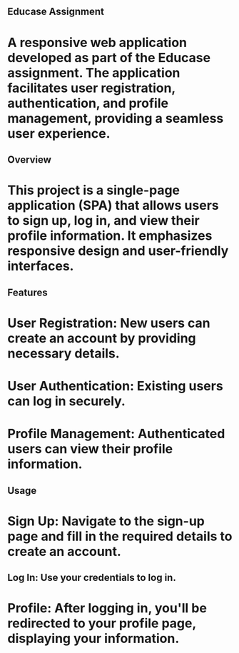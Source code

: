 ## Educase Assignment
# A responsive web application developed as part of the Educase assignment. The application facilitates user registration, authentication, and profile management, providing a seamless user experience.

## Overview
# This project is a single-page application (SPA) that allows users to sign up, log in, and view their profile information. It emphasizes responsive design and user-friendly interfaces.

## Features
# User Registration: New users can create an account by providing necessary details.

# User Authentication: Existing users can log in securely.

# Profile Management: Authenticated users can view their profile information.

## Usage
# Sign Up: Navigate to the sign-up page and fill in the required details to create an account.

## Log In: Use your credentials to log in.

# Profile: After logging in, you'll be redirected to your profile page, displaying your information.
